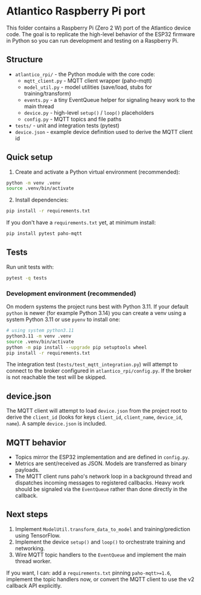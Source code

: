 # Atlantico Raspberry Pi port

This folder contains a Raspberry Pi (Zero 2 W) port of the Atlantico device code.
The goal is to replicate the high-level behavior of the ESP32 firmware in Python so you
can run development and testing on a Raspberry Pi.

## Structure

- `atlantico_rpi/` - the Python module with the core code:
  - `mqtt_client.py` - MQTT client wrapper (paho-mqtt)
  - `model_util.py` - model utilities (save/load, stubs for training/transform)
  - `events.py` - a tiny EventQueue helper for signaling heavy work to the main thread
  - `device.py` - high-level `setup()` / `loop()` placeholders
  - `config.py` - MQTT topics and file paths
- `tests/` - unit and integration tests (pytest)
- `device.json` - example device definition used to derive the MQTT client id

## Quick setup

1. Create and activate a Python virtual environment (recommended):

```bash
python -m venv .venv
source .venv/bin/activate
```

2. Install dependencies:

```bash
pip install -r requirements.txt
```

If you don't have a `requirements.txt` yet, at minimum install:

```bash
pip install pytest paho-mqtt
```

## Tests

Run unit tests with:

```bash
pytest -q tests
```

### Development environment (recommended)

On modern systems the project runs best with Python 3.11. If your default
`python` is newer (for example Python 3.14) you can create a venv using a
system Python 3.11 or use `pyenv` to install one:

```bash
# using system python3.11
python3.11 -m venv .venv
source .venv/bin/activate
python -m pip install --upgrade pip setuptools wheel
pip install -r requirements.txt
```

The integration test (`tests/test_mqtt_integration.py`) will attempt to connect to the broker
configured in `atlantico_rpi/config.py`. If the broker is not reachable the test will be skipped.

## device.json

The MQTT client will attempt to load `device.json` from the project root to derive the
`client_id` (looks for keys `client_id`, `client_name`, `device_id`, `name`). A sample
`device.json` is included.

## MQTT behavior

- Topics mirror the ESP32 implementation and are defined in `config.py`.
- Metrics are sent/received as JSON. Models are transferred as binary payloads.
- The MQTT client runs paho's network loop in a background thread and dispatches
  incoming messages to registered callbacks. Heavy work should be signaled via the
  `EventQueue` rather than done directly in the callback.

## Next steps

1. Implement `ModelUtil.transform_data_to_model` and training/prediction using TensorFlow.
2. Implement the device `setup()` and `loop()` to orchestrate training and networking.
3. Wire MQTT topic handlers to the `EventQueue` and implement the main thread worker.

If you want, I can: add a `requirements.txt` pinning `paho-mqtt>=1.6`, implement the
topic handlers now, or convert the MQTT client to use the v2 callback API explicitly.
